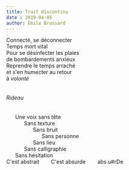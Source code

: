 ```yaml
---
title: Trait discontinu
date : 2019-04-05
author: Émile Brassard
---
```

Connecté, se déconnecter\
Temps mort vital\
Pour se désinfecter les plaies\
de bombardements anxieux\
Reprendre le temps arraché\
et s'en humecter au retour\
à *volonté*
\
\
\
*Rideau*\
\
\
&nbsp;&nbsp;&nbsp;&nbsp;&nbsp;&nbsp;Une voix sans tête\
&nbsp;&nbsp;&nbsp;&nbsp;&nbsp;&nbsp;&nbsp;&nbsp;&nbsp;&nbsp;&nbsp;&nbsp;Sans texture\
&nbsp;&nbsp;&nbsp;&nbsp;&nbsp;&nbsp;&nbsp;&nbsp;&nbsp;&nbsp;&nbsp;&nbsp;&nbsp;&nbsp;&nbsp;&nbsp;&nbsp;&nbsp;Sans bruit\
&nbsp;&nbsp;&nbsp;&nbsp;&nbsp;&nbsp;&nbsp;&nbsp;&nbsp;&nbsp;&nbsp;&nbsp;&nbsp;&nbsp;&nbsp;&nbsp;&nbsp;&nbsp;&nbsp;&nbsp;&nbsp;&nbsp;&nbsp;&nbsp;Sans personne\
&nbsp;&nbsp;&nbsp;&nbsp;&nbsp;&nbsp;&nbsp;&nbsp;&nbsp;&nbsp;&nbsp;&nbsp;&nbsp;&nbsp;&nbsp;&nbsp;&nbsp;&nbsp;Sans lieu\
&nbsp;&nbsp;&nbsp;&nbsp;&nbsp;&nbsp;&nbsp;&nbsp;&nbsp;&nbsp;&nbsp;&nbsp;Sans calligraphie\
&nbsp;&nbsp;&nbsp;&nbsp;&nbsp;&nbsp;Sans hésitation\
C'est abstrait &nbsp;&nbsp;&nbsp;&nbsp;&nbsp;&nbsp; C'est absurde &nbsp;&nbsp;&nbsp;&nbsp;&nbsp;&nbsp; abs.u#rDe 